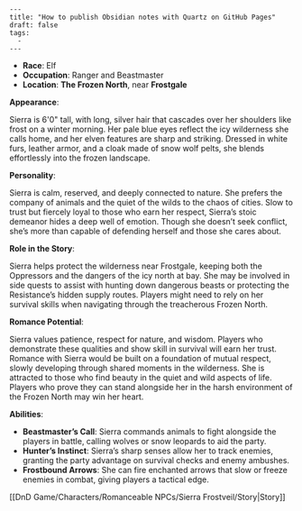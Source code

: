 ```
---
title: "How to publish Obsidian notes with Quartz on GitHub Pages"
draft: false
tags:
  - 
---
```
- **Race**: Elf
- **Occupation**: Ranger and Beastmaster
- **Location**: **The Frozen North**, near **Frostgale**

**Appearance**:

Sierra is 6'0" tall, with long, silver hair that cascades over her shoulders like frost on a winter morning. Her pale blue eyes reflect the icy wilderness she calls home, and her elven features are sharp and striking. Dressed in white furs, leather armor, and a cloak made of snow wolf pelts, she blends effortlessly into the frozen landscape.

**Personality**:

Sierra is calm, reserved, and deeply connected to nature. She prefers the company of animals and the quiet of the wilds to the chaos of cities. Slow to trust but fiercely loyal to those who earn her respect, Sierra’s stoic demeanor hides a deep well of emotion. Though she doesn’t seek conflict, she’s more than capable of defending herself and those she cares about.

**Role in the Story**:

Sierra helps protect the wilderness near Frostgale, keeping both the Oppressors and the dangers of the icy north at bay. She may be involved in side quests to assist with hunting down dangerous beasts or protecting the Resistance’s hidden supply routes. Players might need to rely on her survival skills when navigating through the treacherous Frozen North.

**Romance Potential**:

Sierra values patience, respect for nature, and wisdom. Players who demonstrate these qualities and show skill in survival will earn her trust. Romance with Sierra would be built on a foundation of mutual respect, slowly developing through shared moments in the wilderness. She is attracted to those who find beauty in the quiet and wild aspects of life. Players who prove they can stand alongside her in the harsh environment of the Frozen North may win her heart.

**Abilities**:

- **Beastmaster’s Call**: Sierra commands animals to fight alongside the players in battle, calling wolves or snow leopards to aid the party.
- **Hunter’s Instinct**: Sierra’s sharp senses allow her to track enemies, granting the party advantage on survival checks and enemy ambushes.
- **Frostbound Arrows**: She can fire enchanted arrows that slow or freeze enemies in combat, giving players a tactical edge.

[[DnD Game/Characters/Romanceable NPCs/Sierra Frostveil/Story|Story]]